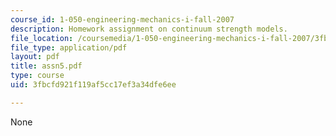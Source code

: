 ```yaml
---
course_id: 1-050-engineering-mechanics-i-fall-2007
description: Homework assignment on continuum strength models.
file_location: /coursemedia/1-050-engineering-mechanics-i-fall-2007/3fbcfd921f119af5cc17ef3a34dfe6ee_assn5.pdf
file_type: application/pdf
layout: pdf
title: assn5.pdf
type: course
uid: 3fbcfd921f119af5cc17ef3a34dfe6ee

---
```

None